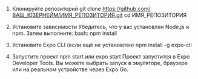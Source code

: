 1. Клонируйте репозиторий
git clone https://github.com/ВАШ_ЮЗЕРНЕЙМ/ИМЯ_РЕПОЗИТОРИЯ.git
cd ИМЯ_РЕПОЗИТОРИЯ

2. Установите зависимости
Убедитесь, что у вас установлен Node.js и npm. Затем выполните:
bash:
npm install

3. Установите Expo CLI (если ещё не установлен)
npm install -g expo-cli

4. Запустите проект
npm start
или
expo start
Проект запустится в Expo Developer Tools. Вы можете выбрать запуск в эмуляторе, браузере или на реальном устройстве через Expo Go.
